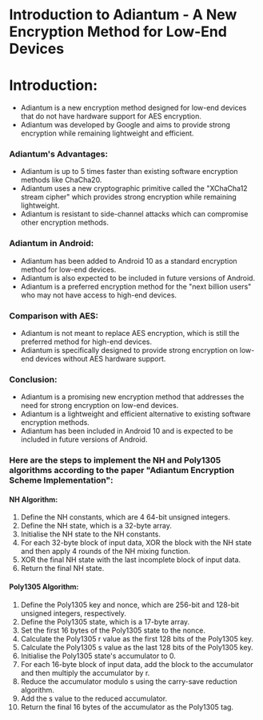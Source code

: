 # Introduction to Adiantum - A New Encryption Method for Low-End Devices

# Introduction:
- Adiantum is a new encryption method designed for low-end devices that do not have hardware support for AES encryption.
- Adiantum was developed by Google and aims to provide strong encryption while remaining lightweight and efficient.

### Adiantum's Advantages:
- Adiantum is up to 5 times faster than existing software encryption methods like ChaCha20.
- Adiantum uses a new cryptographic primitive called the "XChaCha12 stream cipher" which provides strong encryption while remaining lightweight.
- Adiantum is resistant to side-channel attacks which can compromise other encryption methods.

### Adiantum in Android:
- Adiantum has been added to Android 10 as a standard encryption method for low-end devices.
- Adiantum is also expected to be included in future versions of Android.
- Adiantum is a preferred encryption method for the "next billion users" who may not have access to high-end devices.

### Comparison with AES:
- Adiantum is not meant to replace AES encryption, which is still the preferred method for high-end devices.
- Adiantum is specifically designed to provide strong encryption on low-end devices without AES hardware support.

### Conclusion:
- Adiantum is a promising new encryption method that addresses the need for strong encryption on low-end devices.
- Adiantum is a lightweight and efficient alternative to existing software encryption methods.
- Adiantum has been included in Android 10 and is expected to be included in future versions of Android.


### Here are the steps to implement the NH and Poly1305 algorithms according to the paper "Adiantum Encryption Scheme Implementation":

#### NH Algorithm:

1. Define the NH constants, which are 4 64-bit unsigned integers.
2. Define the NH state, which is a 32-byte array.
3. Initialise the NH state to the NH constants.
4. For each 32-byte block of input data, XOR the block with the NH state and then apply 4 rounds of the NH mixing function.
5. XOR the final NH state with the last incomplete block of input data.
6. Return the final NH state.

#### Poly1305 Algorithm:

1. Define the Poly1305 key and nonce, which are 256-bit and 128-bit unsigned integers, respectively.
2. Define the Poly1305 state, which is a 17-byte array.
3. Set the first 16 bytes of the Poly1305 state to the nonce.
4. Calculate the Poly1305 r value as the first 128 bits of the Poly1305 key.
5. Calculate the Poly1305 s value as the last 128 bits of the Poly1305 key.
6. Initialise the Poly1305 state's accumulator to 0.
7. For each 16-byte block of input data, add the block to the accumulator and then multiply the accumulator by r.
8. Reduce the accumulator modulo s using the carry-save reduction algorithm.
9. Add the s value to the reduced accumulator.
10. Return the final 16 bytes of the accumulator as the Poly1305 tag.
